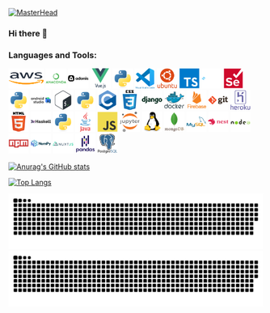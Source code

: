 [![MasterHead](https://imgur.com/a/itIbu3m)](https://github.com/EnzoB123)

### Hi there 👋


<h3 align="left">Languages and Tools:</h3>

<p align="left"> 

<img src="https://github.com/devicons/devicon/blob/master/icons/amazonwebservices/amazonwebservices-original-wordmark.svg" alt="AWS" width="70" height="40"/>

<img src="https://github.com/devicons/devicon/blob/master/icons/anaconda/anaconda-original-wordmark.svg" alt="Anaconda" width="40" height="40"/> 
  
  
  
 <img src="https://github.com/devicons/devicon/blob/master/icons/adonisjs/adonisjs-original-wordmark.svg" alt="AdonisJS" width="40" height="40"/>
 
 <img src="https://github.com/devicons/devicon/blob/master/icons/vuejs/vuejs-original-wordmark.svg" alt="VueJS" width="40" height="40"/>
 
 <img src="https://github.com/devicons/devicon/blob/master/icons/python/python-original.svg" alt="python" width="40" height="40"/>
 
 <img src="https://github.com/devicons/devicon/blob/master/icons/vscode/vscode-original-wordmark.svg" alt="VSCode" width="40" height="40"/>
 
 <img src="https://github.com/devicons/devicon/blob/master/icons/ubuntu/ubuntu-plain-wordmark.svg" alt="Ubuntu" width="40" height="40"/>
 
 <img src="https://github.com/devicons/devicon/blob/master/icons/typescript/typescript-original.svg" alt="TypeScript" width="40" height="40"/>
 
 <img src="https://github.com/devicons/devicon/blob/master/icons/tailwindcss/tailwindcss-original-wordmark.svg" alt="TailwindCSS" width="40" height="40"/>
 
 <img src="https://github.com/devicons/devicon/blob/master/icons/selenium/selenium-original.svg" alt="Selenium" width="40" height="40"/>
 
 <img src="https://github.com/devicons/devicon/blob/master/icons/python/python-original.svg" alt="python" width="40" height="40"/>
 
 <img src="https://github.com/devicons/devicon/blob/master/icons/androidstudio/androidstudio-original-wordmark.svg" alt="Android Studio" width="40" height="40"/>
 
 <img src="https://github.com/devicons/devicon/blob/master/icons/bash/bash-original.svg" alt="bash" width="40" height="40"/>
 
 <img src="https://github.com/devicons/devicon/blob/master/icons/python/python-original.svg" alt="python" width="40" height="40"/>
 
 <img src="https://github.com/devicons/devicon/blob/master/icons/c/c-original.svg" alt="C" width="40" height="40"/>
 
 <img src="https://github.com/devicons/devicon/blob/master/icons/css3/css3-original-wordmark.svg" alt="CSS" width="40" height="40"/>
 
 <img src="https://github.com/devicons/devicon/blob/master/icons/django/django-plain-wordmark.svg" alt="Django" width="40" height="40"/>
 
 <img src="https://github.com/devicons/devicon/blob/master/icons/docker/docker-original-wordmark.svg" alt="Docker" width="40" height="40"/>
  
 <img src="https://github.com/devicons/devicon/blob/master/icons/firebase/firebase-plain-wordmark.svg" alt="Firebase" width="40" height="40"/>
  
 <img src="https://github.com/devicons/devicon/blob/master/icons/git/git-original-wordmark.svg" alt="Git" width="40" height="40"/>
  
 <img src="https://github.com/devicons/devicon/blob/master/icons/heroku/heroku-original-wordmark.svg" alt="Heroku" width="40" height="40"/>
  
 <img src="https://github.com/devicons/devicon/blob/master/icons/html5/html5-original-wordmark.svg" alt="HTML" width="40" height="40"/>
   
 <img src="https://github.com/devicons/devicon/blob/master/icons/haskell/haskell-original-wordmark.svg" alt="Haskell" width="40" height="40"/>
  
 <img src="https://github.com/devicons/devicon/blob/master/icons/python/python-original.svg" alt="python" width="40" height="40"/>
   
 <img src="https://github.com/devicons/devicon/blob/master/icons/java/java-original-wordmark.svg" alt="Java" width="40" height="40"/>
  
 <img src="https://github.com/devicons/devicon/blob/master/icons/javascript/javascript-original.svg" alt="JavaScript" width="40" height="40"/>
   
 <img src="https://github.com/devicons/devicon/blob/master/icons/jupyter/jupyter-original-wordmark.svg" alt="Jupyter" width="40" height="40"/>
  
 <img src="https://github.com/devicons/devicon/blob/master/icons/linux/linux-original.svg" alt="Linux" width="40" height="40"/>
   
 <img src="https://github.com/devicons/devicon/blob/master/icons/mongodb/mongodb-original-wordmark.svg" alt="MongoDB" width="40" height="40"/>
  
 <img src="https://github.com/devicons/devicon/blob/master/icons/mysql/mysql-original-wordmark.svg" alt="MySQL" width="40" height="40"/>
   
 <img src="https://github.com/devicons/devicon/blob/master/icons/nestjs/nestjs-plain-wordmark.svg" alt="NestJS" width="40" height="40"/>
  
 <img src="https://github.com/devicons/devicon/blob/master/icons/nodejs/nodejs-original-wordmark.svg" alt="NodeJS" width="40" height="40"/>
   
 <img src="https://github.com/devicons/devicon/blob/master/icons/npm/npm-original-wordmark.svg" alt="NPM" width="40" height="40"/>
  
 <img src="https://github.com/devicons/devicon/blob/master/icons/numpy/numpy-original-wordmark.svg" alt="NumPy" width="40" height="40"/>
    
 <img src="https://github.com/devicons/devicon/blob/master/icons/nuxtjs/nuxtjs-original-wordmark.svg" alt="NuxtJS" width="40" height="40"/>
  
 <img src="https://github.com/devicons/devicon/blob/master/icons/pandas/pandas-original-wordmark.svg" alt="Pandas" width="40" height="40"/>
    
 <img src="https://github.com/devicons/devicon/blob/master/icons/postgresql/postgresql-original-wordmark.svg" alt="PostgreSQL" width="40" height="40"/>
  

 </p>


[![Anurag's GitHub stats](https://github-readme-stats.vercel.app/api?username=EnzoB123&show_icons=true&theme=tokyonight&include_all_commits=true&count_private=true)](https://github.com/anuraghazra/github-readme-stats)

[![Top Langs](https://github-readme-stats.vercel.app/api/top-langs/?username=EnzoB123&langs_count=8&theme=tokyonight&include_all_commits=true&count_private=true)](https://github.com/anuraghazra/github-readme-stats)

![GitHub Snake Light](https://github.com/EnzoB123/EnzoB123/blob/output/github-contribution-grid-snake.svg#gh-light-mode-only)
![GitHub Snake dark](https://github.com/EnzoB123/EnzoB123/blob/output/github-contribution-grid-snake-dark.svg#gh-dark-mode-only)


<!--
**EnzoB123/EnzoB123** is a ✨ _special_ ✨ repository because its `README.md` (this file) appears on your GitHub profile.

Here are some ideas to get you started:

- 🔭 I’m currently working on ...
- 🌱 I’m currently learning ...
- 👯 I’m looking to collaborate on ...
- 🤔 I’m looking for help with ...
- 💬 Ask me about ...
- 📫 How to reach me: ...
- 😄 Pronouns: ...
- ⚡ Fun fact: ...
-->
